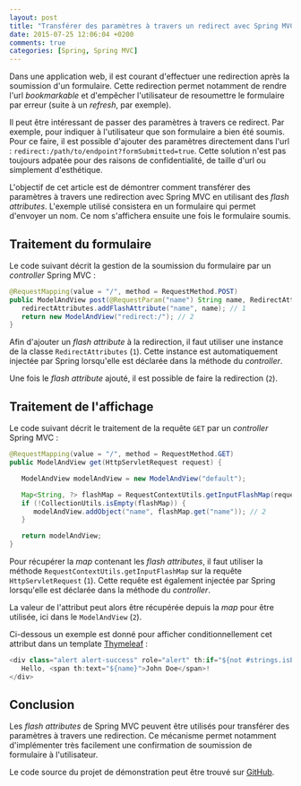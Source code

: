 ```yaml
---
layout: post
title: "Transférer des paramètres à travers un redirect avec Spring MVC"
date: 2015-07-25 12:06:04 +0200
comments: true
categories: [Spring, Spring MVC]
---
```


Dans une application web, il est courant d'effectuer une redirection après la soumission d'un formulaire. Cette redirection permet notamment de rendre l'url _bookmarkable_ et d'empêcher l'utilisateur de resoumettre le formulaire par erreur (suite à un _refresh_, par exemple).

Il peut être intéressant de passer des paramètres à travers ce redirect. Par exemple, pour indiquer à l'utilisateur que son formulaire a bien été soumis. Pour ce faire, il est possible d'ajouter des paramètres directement dans l'url : `redirect:/path/to/endpoint?formSubmitted=true`.
Cette solution n'est pas toujours adpatée pour des raisons de confidentialité, de taille d'url ou simplement d'esthétique.

L'objectif de cet article est de démontrer comment transférer des paramètres à travers une redirection avec Spring MVC en utilisant des _flash attributes_. L'exemple utilisé consistera en un formulaire qui permet d'envoyer un nom. Ce nom s'affichera ensuite une fois le formulaire soumis.  

<!-- more -->

## Traitement du formulaire

Le code suivant décrit la gestion de la soumission du formulaire par un _controller_ Spring MVC :

```java
@RequestMapping(value = "/", method = RequestMethod.POST)
public ModelAndView post(@RequestParam("name") String name, RedirectAttributes redirectAttributes) {
   redirectAttributes.addFlashAttribute("name", name); // 1
   return new ModelAndView("redirect:/"); // 2
}
```

Afin d'ajouter un _flash attribute_ à la redirection, il faut utiliser une instance de la classe `RedirectAttributes` (`1`). Cette instance est automatiquement injectée par Spring lorsqu'elle est déclarée dans la méthode du _controller_.

Une fois le _flash attribute_ ajouté, il est possible de faire la redirection (`2`).


## Traitement de l'affichage

Le code suivant décrit le traitement de la requête `GET` par un _controller_ Spring MVC :

```java
@RequestMapping(value = "/", method = RequestMethod.GET)
public ModelAndView get(HttpServletRequest request) {

   ModelAndView modelAndView = new ModelAndView("default");

   Map<String, ?> flashMap = RequestContextUtils.getInputFlashMap(request); // 1
   if (!CollectionUtils.isEmpty(flashMap)) {
      modelAndView.addObject("name", flashMap.get("name")); // 2
   }

   return modelAndView;
}
```

Pour récupérer la _map_ contenant les _flash attributes_, il faut utiliser la méthode `RequestContextUtils.getInputFlashMap` sur la requête `HttpServletRequest` (`1`). Cette requête est également injectée par Spring lorsqu'elle est déclarée dans la méthode du _controller_.


La valeur de l'attribut peut alors être récupérée depuis la _map_ pour être utilisée, ici dans le `ModelAndView` (`2`).

Ci-dessous un exemple est donné pour afficher conditionnellement cet attribut dans un template [Thymeleaf](http://www.thymeleaf.org/) :


```java
<div class="alert alert-success" role="alert" th:if="${not #strings.isEmpty(name)}">
   Hello, <span th:text="${name}">John Doe</span>!
</div>
```

## Conclusion

Les _flash attributes_ de Spring MVC peuvent être utilisés pour transférer des paramètres à travers une redirection. Ce mécanisme permet notamment d'implémenter très facilement une confirmation de soumission de formulaire à l'utilisateur.

Le code source du projet de démonstration peut être trouvé sur [GitHub](https://github.com/nphumbert/demo-flash-attributes).